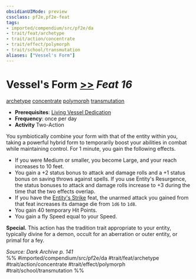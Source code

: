 ```yaml
---
obsidianUIMode: preview
cssclass: pf2e,pf2e-feat
tags:
- imported/compendium/src/pf2e/da
- trait/feat/archetype
- trait/action/concentrate
- trait/effect/polymorph
- trait/school/transmutation
aliases: ["Vessel's Form"]
---
```

# Vessel's Form  [>>](chapter-9-playing-the-game.md#Actions "Two-Action") *Feat 16*  
[archetype](archetype.md)  [concentrate](concentrate.md)  [polymorph](polymorph.md)  [transmutation](transmutation.md)  

- **Prerequisites**: [Living Vessel Dedication](living-vessel-dedication-da.md)
- **Frequency**: once per day
- **Activity** Two-Action

You symbiotically combine your form with that of the entity within you, taking a powerful hybrid form to temporarily boost your abilities in combat while maintaining control. For 1 minute, you gain the following effects.

- If you were Medium or smaller, you become Large, and your reach increases to 10 feet.
- You gain a +2 status bonus to attack and damage rolls and a +1 status bonus on saving throws against spells. If you use Entity's Resurgence, the status bonuses to attack and damage rolls increase to +3 during the time that the two effects overlap.
- If you have the [Entity's Strike](entitys-strike-da.md) feat, the unarmed attack you gained from that feat increases its damage die from `1d6` to `1d8`.
- You gain 40 temporary Hit Points.
- You gain a fly Speed equal to your Speed.

**Special.** This action has the tradition trait appropriate to your entity, typically divine for a demon, occult for an aberration or outer entity, or primal for a fey.

*Source: Dark Archive p. 141*  
%% #imported/compendium/src/pf2e/da #trait/feat/archetype #trait/action/concentrate #trait/effect/polymorph #trait/school/transmutation %%